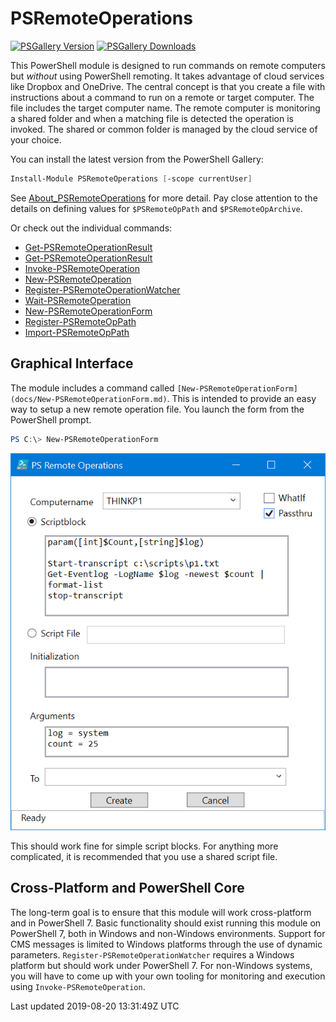 # PSRemoteOperations

[![PSGallery Version](https://img.shields.io/powershellgallery/v/PSRemoteOperations.png?style=for-the-badge&logo=powershell&label=PowerShell%20Gallery)](https://www.powershellgallery.com/packages/PSRemoteOperations/) [![PSGallery Downloads](https://img.shields.io/powershellgallery/dt/PSRemoteOperations.png?style=for-the-badge&label=Downloads)](https://www.powershellgallery.com/packages/PSRemoteOperations/)

This PowerShell module is designed to run commands on remote computers but _without_ using PowerShell remoting. It takes advantage of cloud services like Dropbox and OneDrive. The central concept is that you create a file with instructions about a command to run on a remote or target computer. The file includes the target computer name. The remote computer is monitoring a shared folder and when a matching file is detected the operation is invoked. The shared or common folder is managed by the cloud service of your choice.

You can install the latest version from the PowerShell Gallery:

```powershell
Install-Module PSRemoteOperations [-scope currentUser]
```

See [About_PSRemoteOperations](docs/about_PSRemoteOperations.md) for more detail. Pay close attention to the details on defining values for `$PSRemoteOpPath` and `$PSRemoteOpArchive`.

Or check out the individual commands:

+ [Get-PSRemoteOperationResult](docs/Get-PSRemoteOperation.md)
+ [Get-PSRemoteOperationResult](docs/Get-PSRemoteOperationResult.md)
+ [Invoke-PSRemoteOperation](docs/Invoke-PSRemoteOperation.md)
+ [New-PSRemoteOperation](docs/New-PSRemoteOperation.md)
+ [Register-PSRemoteOperationWatcher](docs/Register-PSRemoteOperationWatcher.md)
+ [Wait-PSRemoteOperation](docs/Wait-PSRemoteOperation.md)
+ [New-PSRemoteOperationForm](docs/New-PSRemoteOperationForm.md)
+ [Register-PSRemoteOpPath](docs/Register-PSRemoteOpPath.md)
+ [Import-PSRemoteOpPath](docs/Import-PSRemoteOpPath.md)

## Graphical Interface

The module includes a command called `[New-PSRemoteOperationForm](docs/New-PSRemoteOperationForm.md)`. This is intended to provide an easy way to setup a new remote operation file. You launch the form from the PowerShell prompt.

```powershell
PS C:\> New-PSRemoteOperationForm
```

![RemoteOperationForm](assets/new-remoteop-form.png)

This should work fine for simple script blocks. For anything more complicated, it is recommended that you use a shared script file.

## Cross-Platform and PowerShell Core

The long-term goal is to ensure that this module will work cross-platform and in PowerShell 7. Basic functionality should exist running this module on PowerShell 7, both in Windows and non-Windows environments. Support for CMS messages is limited to Windows platforms through the use of dynamic parameters. `Register-PSRemoteOperationWatcher` requires a Windows platform but should work under PowerShell 7. For non-Windows systems, you will have to come up with your own tooling for monitoring and execution using `Invoke-PSRemoteOperation`.

Last updated 2019-08-20 13:31:49Z UTC
